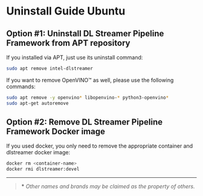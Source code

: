 # Uninstall Guide Ubuntu

## Option #1: Uninstall DL Streamer Pipeline Framework from APT repository

If you installed via APT, just use its uninstall command:

```bash
sudo apt remove intel-dlstreamer
```

If you want to remove OpenVINO™ as well, please use the following
commands:

```bash
sudo apt remove -y openvino* libopenvino-* python3-openvino*
sudo apt-get autoremove
```

## Option #2: Remove DL Streamer Pipeline Framework Docker image

If you used docker, you only need to remove the appropriate container and dlstreamer docker
image:

```bash
docker rm <container-name>
docker rmi dlstreamer:devel
```

------------------------------------------------------------------------

> **\*** *Other names and brands may be claimed as the property of
> others.*
